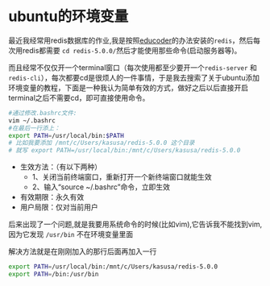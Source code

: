 # ubuntu的环境变量

最近我经常用redis数据库的作业,我是按照[educoder](https://www.educoder.net/tasks/3wtem9p5iyhv)的办法安装的`redis`，然后每次用redis都需要 ` cd redis-5.0.0/ `然后才能使用那些命令(启动服务器等)。

而且经常不仅仅开一个terminal窗口（每次使用都至少要开一个` redis-server ` 和 ` redis-cli `），每次都要cd是很烦人的一件事情，于是我去搜索了关于ubuntu添加环境变量的教程，下面是一种我认为简单有效的方式，做好之后以后直接开启terminal之后不需要cd，即可直接使用命令。

```sh
#通过修改.bashrc文件:
vim ~/.bashrc 
#在最后一行添上：
export PATH=/usr/local/bin:$PATH
# 比如我要添加 /mnt/c/Users/kasusa/redis-5.0.0 这个目录
# 就写 export PATH=/usr/local/bin:/mnt/c/Users/kasusa/redis-5.0.0
```

* 生效方法：（有以下两种）
  * 1、关闭当前终端窗口，重新打开一个新终端窗口就能生效
  * 2、输入“source ~/.bashrc”命令，立即生效
* 有效期限：永久有效
* 用户局限：仅对当前用户

 后来出现了一个问题,就是我要用系统命令的时候(比如vim),它告诉我不能找到vim,因为它发现 `/usr/bin` 不在环境变量里面

 解决方法就是在刚刚加入的那行后面再加入一行

```sh
export PATH=/usr/local/bin:/mnt/c/Users/kasusa/redis-5.0.0
export PATH=/bin:/usr/bin
```
